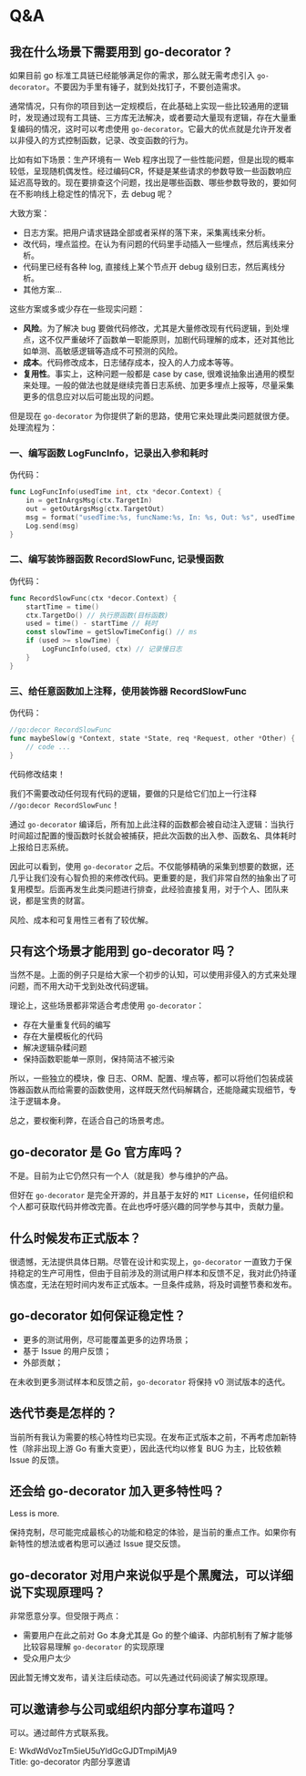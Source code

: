 # Q&A

## 我在什么场景下需要用到 go-decorator ?

如果目前 go 标准工具链已经能够满足你的需求，那么就无需考虑引入 `go-decorator`。不要因为手里有锤子，就到处找钉子，不要创造需求。

通常情况，只有你的项目到达一定规模后，在此基础上实现一些比较通用的逻辑时，发现通过现有工具链、三方库无法解决，或者要动大量现有逻辑，存在大量重复编码的情况，这时可以考虑使用 `go-decorator`。它最大的优点就是允许开发者以非侵入的方式控制函数，记录、改变函数的行为。

比如有如下场景：生产环境有一 Web 程序出现了一些性能问题，但是出现的概率较低，呈现随机偶发性。经过编码CR，怀疑是某些请求的参数导致一些函数响应延迟高导致的。现在要排查这个问题，找出是哪些函数、哪些参数导致的，要如何在不影响线上稳定性的情况下，去 debug 呢？

大致方案：
- 日志方案。把用户请求链路全部或者采样的落下来，采集离线来分析。  
- 改代码，埋点监控。在认为有问题的代码里手动插入一些埋点，然后离线来分析。  
- 代码里已经有各种 log, 直接线上某个节点开 debug 级别日志，然后离线分析。  
- 其他方案...

这些方案或多或少存在一些现实问题：
- **风险**。为了解决 bug 要做代码修改，尤其是大量修改现有代码逻辑，到处埋点，这不仅严重破坏了函数单一职能原则，加剧代码理解的成本，还对其他比如单测、高敏感逻辑等造成不可预测的风险。  
- **成本**。代码修改成本，日志储存成本，投入的人力成本等等。  
- **复用性**。事实上，这种问题一般都是 case by case, 很难说抽象出通用的模型来处理。一般的做法也就是继续完善日志系统、加更多埋点上报等，尽量采集更多的信息应对以后可能出现的问题。  

但是现在 `go-decorator` 为你提供了新的思路，使用它来处理此类问题就很方便。处理流程为：

### 一、编写函数 LogFuncInfo，记录出入参和耗时 

伪代码：

```go
func LogFuncInfo(usedTime int, ctx *decor.Context) {
    in = getInArgsMsg(ctx.TargetIn)
    out = getOutArgsMsg(ctx.TargetOut)
    msg = format("usedTime:%s, funcName:%s, In: %s, Out: %s", usedTime, ctx.TargetName, in, out)
    Log.send(msg)
}
```

### 二、编写装饰器函数 RecordSlowFunc, 记录慢函数

伪代码： 

```go 
func RecordSlowFunc(ctx *decor.Context) {
    startTime = time()
    ctx.TargetDo() // 执行原函数(目标函数)
    used = time() - startTime // 耗时
    const slowTime = getSlowTimeConfig() // ms
    if (used >= slowTime) {
        LogFuncInfo(used, ctx) // 记录慢日志
    }
}
```

### 三、给任意函数加上注释，使用装饰器 RecordSlowFunc  

伪代码：

```go
//go:decor RecordSlowFunc
func maybeSlow(g *Context, state *State, req *Request, other *Other) {
    // code ...
}
```

代码修改结束！  

我们不需要改动任何现有代码的逻辑，要做的只是给它们加上一行注释 `//go:decor RecordSlowFunc`！

通过 `go-decorator` 编译后，所有加上此注释的函数都会被自动注入逻辑：当执行时间超过配置的慢函数时长就会被捕获，把此次函数的出入参、函数名、具体耗时上报给日志系统。

因此可以看到，使用 `go-decorator` 之后。不仅能够精确的采集到想要的数据，还几乎让我们没有心智负担的来修改代码。更重要的是，我们非常自然的抽象出了可复用模型。后面再发生此类问题进行排查，此经验直接复用，对于个人、团队来说，都是宝贵的财富。  

风险、成本和可复用性三者有了较优解。  

## 只有这个场景才能用到 go-decorator 吗？

当然不是。上面的例子只是给大家一个初步的认知，可以使用非侵入的方式来处理问题，而不用大动干戈到处改代码逻辑。  

理论上，这些场景都非常适合考虑使用 `go-decorator`：
- 存在大量重复代码的编写  
- 存在大量模板化的代码  
- 解决逻辑杂糅问题  
- 保持函数职能单一原则，保持简洁不被污染  

所以，一些独立的模块，像 日志、ORM、配置、埋点等，都可以将他们包装成装饰器函数从而给需要的函数使用，这样既天然代码解耦合，还能隐藏实现细节，专注于逻辑本身。  

总之，要权衡利弊，在适合自己的场景考虑。  

## go-decorator 是 Go 官方库吗？

不是。目前为止它仍然只有一个人（就是我）参与维护的产品。

但好在 `go-decorator` 是完全开源的，并且基于友好的 `MIT License`，任何组织和个人都可获取代码并修改完善。在此也呼吁感兴趣的同学参与其中，贡献力量。

## 什么时候发布正式版本？

很遗憾，无法提供具体日期。尽管在设计和实现上，`go-decorator` 一直致力于保持稳定的生产可用性，但由于目前涉及的测试用户样本和反馈不足，我对此仍持谨慎态度，无法在短时间内发布正式版本。一旦条件成熟，将及时调整节奏和发布。

## go-decorator 如何保证稳定性？

- 更多的测试用例，尽可能覆盖更多的边界场景；  
- 基于 Issue 的用户反馈；  
- 外部贡献；  

在未收到更多测试样本和反馈之前，`go-decorator` 将保持 v0 测试版本的迭代。 

## 迭代节奏是怎样的？

当前所有我认为需要的核心特性均已实现。在发布正式版本之前，不再考虑加新特性（除非出现上游 Go 有重大变更），因此迭代均以修复 BUG 为主，比较依赖 Issue 的反馈。

## 还会给 go-decorator 加入更多特性吗？

Less is more. 

保持克制，尽可能完成最核心的功能和稳定的体验，是当前的重点工作。如果你有新特性的想法或者构思可以通过 Issue 提交反馈。

## go-decorator 对用户来说似乎是个黑魔法，可以详细说下实现原理吗？

非常愿意分享。但受限于两点：
- 需要用户在此之前对 Go 本身尤其是 Go 的整个编译、内部机制有了解才能够比较容易理解 `go-decorator` 的实现原理  
- 受众用户太少  

因此暂无博文发布，请关注后续动态。可以先通过代码阅读了解实现原理。

## 可以邀请参与公司或组织内部分享布道吗？

可以。通过邮件方式联系我。

E: WkdWdVozTm5ieU5uYldGcGJDTmpiMjA9  
Title: go-decorator 内部分享邀请

